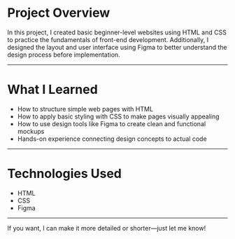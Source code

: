 # Project Overview

In this project, I created basic beginner-level websites using HTML and CSS to practice the fundamentals of front-end development. Additionally, I designed the layout and user interface using Figma to better understand the design process before implementation.

---

# What I Learned

- How to structure simple web pages with HTML  
- How to apply basic styling with CSS to make pages visually appealing  
- How to use design tools like Figma to create clean and functional mockups  
- Hands-on experience connecting design concepts to actual code  

---

# Technologies Used

- HTML  
- CSS  
- Figma

---

If you want, I can make it more detailed or shorter—just let me know!
